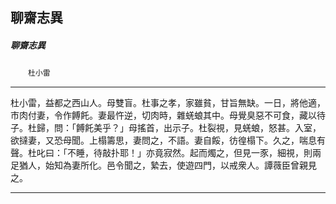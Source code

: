 

## 聊齋志異

##### 聊齋志異
　　`杜小雷`

* * *

杜小雷，益都之西山人。母雙盲。杜事之孝，家雖貧，甘旨無缺。一日，將他適，市肉付妻，令作餺飥。妻最忤逆，切肉時，雜蜣蜋其中。母覺臭惡不可食，藏以待子。杜歸，問：「餺飥美乎？」母搖首，出示子。杜裂視，見蜣蜋，怒甚。入室，欲撻妻，又恐母聞。上榻籌思，妻問之，不語。妻自餒，彷徨榻下。久之，喘息有聲。杜叱曰：「不睡，待敲扑耶！」亦竟寂然。起而燭之，但見一豕，細視，則兩足猶人，始知為妻所化。邑令聞之，縶去，使遊四門，以戒衆人。譚薇臣曾親見之。

* * *

